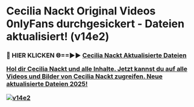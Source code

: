 # Cecilia Nackt Original Videos 0nlyFans durchgesickert - Dateien aktualisiert! (v14e2)

<h3>🔴 HIER KLICKEN 🌐==►► <a href="https://tinyurl.com/h6vf6nb8" rel="nofollow">Cecilia Nackt Aktualisierte Dateien

Hol dir Cecilia Nackt und alle Inhalte. Jetzt kannst du auf alle Videos und Bilder von Cecilia Nackt zugreifen. Neue aktualisierte Dateien 2025!

[![v14e2](https://i.imgur.com/sD4kR3V.gif)](https://tinyurl.com/h6vf6nb8)
